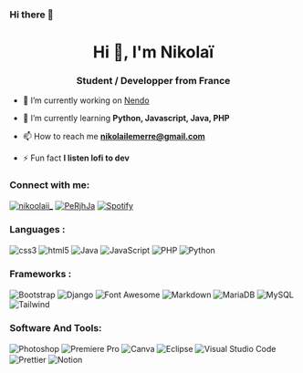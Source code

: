 ### Hi there 👋
<h1 align="center">Hi 👋, I'm Nikolaï</h1>
<h3 align="center">Student / Developper from France</h3>

- 🔭 I’m currently working on [Nendo](https://github.com/Nikoolaii/Nendo-py-V2)

- 🌱 I’m currently learning **Python, Javascript, Java, PHP**

- 📫 How to reach me **nikolailemerre@gmail.com**

- ⚡ Fun fact **I listen lofi to dev**

<h3 align="left">Connect with me:</h3>
<p align="left">
<a href="https://twitter.com/nikoolaii_" target="blank"><img align="center" src="https://img.shields.io/badge/Twitter-1DA1F2?style=for-the-badge&logo=twitter&logoColor=white" alt="nikoolaii_" /></a>
<a href="https://discord.gg/PeRjhJa" target="blank"><img align="center" src="https://img.shields.io/badge/Discord-5865F2?style=for-the-badge&logo=discord&logoColor=white" alt="PeRjhJa" /></a>
<a href="https://open.spotify.com/user/flammefroder" target="blank"><img align="center" src="https://img.shields.io/badge/Spotify-1ED760?&style=for-the-badge&logo=spotify&logoColor=white" alt="Spotify" /> </a>
</p>

<h3 align="left">Languages :</h3>
<p align = "left">
<img align = "center" src="https://img.shields.io/badge/CSS3-1572B6?style=for-the-badge&logo=css3&logoColor=white" alt="css3" /> <img align = "center" src="https://img.shields.io/badge/HTML5-E34F26?style=for-the-badge&logo=html5&logoColor=white" alt="html5" /> <img align = "center" src="https://img.shields.io/badge/Java-ED8B00?style=for-the-badge&logo=java&logoColor=white" alt="Java" /> <img align = "center" src="https://img.shields.io/badge/JavaScript-323330?style=for-the-badge&logo=javascript&logoColor=F7DF1E" alt="JavaScript" /> <img align = "center" src="https://img.shields.io/badge/PHP-777BB4?style=for-the-badge&logo=php&logoColor=white" alt="PHP" /> <img align = "center" src="https://img.shields.io/badge/Python-FFD43B?style=for-the-badge&logo=python&logoColor=blue" alt="Python" /> <img align = "center" src="" alt="" />
</p>

<h3 align="left">Frameworks :</h3>
<p align = "left">
<img align = "center" src="https://img.shields.io/badge/Bootstrap-563D7C?style=for-the-badge&logo=bootstrap&logoColor=white" alt="Bootstrap" /> <img align = "center" src="https://img.shields.io/badge/Django-092E20?style=for-the-badge&logo=django&logoColor=green" alt="Django" /> <img align = "center" src="https://img.shields.io/badge/Font_Awesome-339AF0?style=for-the-badge&logo=fontawesome&logoColor=white" alt="Font Awesome" /> <img align = "center" src="https://img.shields.io/badge/Markdown-000000?style=for-the-badge&logo=markdown&logoColor=white" alt="Markdown" /> <img align = "center" src="https://img.shields.io/badge/MariaDB-003545?style=for-the-badge&logo=mariadb&logoColor=white" alt = "MariaDB" /> <img align="center" src="https://img.shields.io/badge/MySQL-005C84?style=for-the-badge&logo=mysql&logoColor=white" alt = "MySQL" /> <img align="center" 
src="https://img.shields.io/badge/Tailwind_CSS-38B2AC?style=for-the-badge&logo=tailwind-css&logoColor=white" alt ="Tailwind" />

</p>

<h3 align="left">Software And Tools:</h3>
<p align = "left">
<img align = "center" src="https://img.shields.io/badge/Adobe%20Photoshop-31A8FF?style=for-the-badge&logo=Adobe%20Photoshop&logoColor=black" alt="Photoshop" /> <img align = "center" src="https://img.shields.io/badge/Adobe%20Premiere%20Pro-9999FF?style=for-the-badge&logo=Adobe%20Premiere%20Pro&logoColor=white" alt="Premiere Pro" /> <img align = "center" src="https://img.shields.io/badge/Canva-%2300C4CC.svg?&style=for-the-badge&logo=Canva&logoColor=white" alt="Canva" /> <img align = "center" src="https://img.shields.io/badge/Eclipse-2C2255?style=for-the-badge&logo=eclipse&logoColor=white" alt="Eclipse" /> <img align = "center" src="https://img.shields.io/badge/Visual_Studio_Code-0078D4?style=for-the-badge&logo=visual%20studio%20code&logoColor=white" alt="Visual Studio Code" /> <img align = "center" src="https://img.shields.io/badge/prettier-1A2C34?style=for-the-badge&logo=prettier&logoColor=F7BA3E" alt="Prettier" /> <img align = "center" src="https://img.shields.io/badge/Notion-000000?style=for-the-badge&logo=notion&logoColor=white" alt="Notion" /> <img align = "center" src="" alt="" /> <img align = "center" src="" alt="" /> <img align = "center" src="" alt="" /> <img align = "center" src="" alt="" /> <img align = "center" src="" alt="" /> <img align = "center" src="" alt="" /> 
</p>
